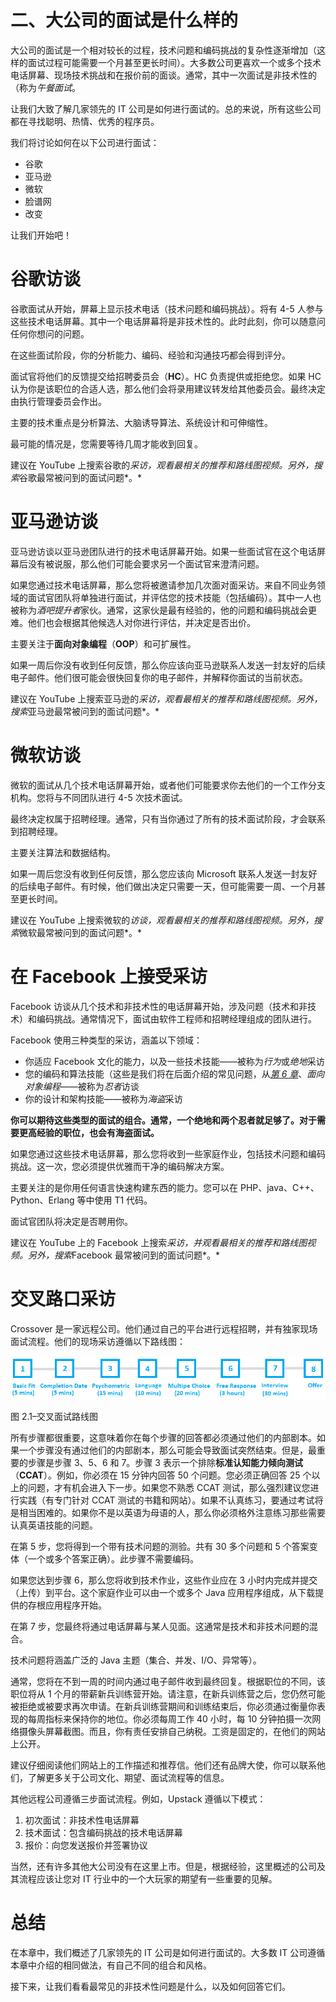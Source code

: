 # 二、大公司的面试是什么样的

大公司的面试是一个相对较长的过程，技术问题和编码挑战的复杂性逐渐增加（这样的面试过程可能需要一个月甚至更长时间）。大多数公司更喜欢一个或多个技术电话屏幕、现场技术挑战和在报价前的面谈。通常，其中一次面试是非技术性的（称为*午餐面试*。

让我们大致了解几家领先的 IT 公司是如何进行面试的。总的来说，所有这些公司都在寻找聪明、热情、优秀的程序员。

我们将讨论如何在以下公司进行面试：

*   谷歌
*   亚马逊
*   微软
*   脸谱网
*   改变

让我们开始吧！

# 谷歌访谈

谷歌面试从开始，屏幕上显示技术电话（技术问题和编码挑战）。将有 4-5 人参与这些技术电话屏幕。其中一个电话屏幕将是非技术性的。此时此刻，你可以随意问任何你想问的问题。

在这些面试阶段，你的分析能力、编码、经验和沟通技巧都会得到评分。

面试官将他们的反馈提交给招聘委员会（**HC**）。HC 负责提供或拒绝您。如果 HC 认为你是该职位的合适人选，那么他们会将录用建议转发给其他委员会。最终决定由执行管理委员会作出。

主要的技术重点是分析算法、大脑诱导算法、系统设计和可伸缩性。

最可能的情况是，您需要等待几周才能收到回复。

建议在 YouTube 上搜索谷歌的*采访，观看最相关的推荐和路线图视频。另外，搜索*谷歌最常被问到的面试问题*。*

# 亚马逊访谈

亚马逊访谈以亚马逊团队进行的技术电话屏幕开始。如果一些面试官在这个电话屏幕后没有被说服，那么他们可能会要求另一个面试官来澄清问题。

如果您通过技术电话屏幕，那么您将被邀请参加几次面对面采访。来自不同业务领域的面试官团队将单独进行面试，并评估您的技术技能（包括编码）。其中一人也被称为*酒吧提升者*家伙。通常，这家伙是最有经验的，他的问题和编码挑战会更难。他们也会根据其他候选人对你进行评估，并决定是否出价。

主要关注于**面向对象编程**（**OOP**）和可扩展性。

如果一周后你没有收到任何反馈，那么你应该向亚马逊联系人发送一封友好的后续电子邮件。他们很可能会很快回复你的电子邮件，并解释你面试的当前状态。

建议在 YouTube 上搜索亚马逊的*采访，观看最相关的推荐和路线图视频。另外，搜索*亚马逊最常被问到的面试问题*。*

# 微软访谈

微软的面试从几个技术电话屏幕开始，或者他们可能要求你去他们的一个工作分支机构。您将与不同团队进行 4-5 次技术面试。

最终决定权属于招聘经理。通常，只有当你通过了所有的技术面试阶段，才会联系到招聘经理。

主要关注算法和数据结构。

如果一周后您没有收到任何反馈，那么您应该向 Microsoft 联系人发送一封友好的后续电子邮件。有时候，他们做出决定只需要一天，但可能需要一周、一个月甚至更长时间。

建议在 YouTube 上搜索微软的*访谈，观看最相关的推荐和路线图视频。另外，搜索*微软最常被问到的面试问题*。*

# 在 Facebook 上接受采访

Facebook 访谈从几个技术和非技术性的电话屏幕开始，涉及问题（技术和非技术）和编码挑战。通常情况下，面试由软件工程师和招聘经理组成的团队进行。

Facebook 使用三种类型的采访，涵盖以下领域：

*   你适应 Facebook 文化的能力，以及一些技术技能——被称为*行为*或*绝地*采访
*   您的编码和算法技能（这些是我们将在后面介绍的常见问题，从[*第 6 章*](06.html#_idTextAnchor080)、*面向对象编程*——被称为*忍者*访谈
*   你的设计和架构技能——被称为*海盗*采访

**你可以期待这些类型的面试的组合。通常，一个绝地和两个忍者就足够了。对于需要更高经验的职位，也会有海盗面试。**

如果您通过这些技术电话屏幕，那么您将收到一些家庭作业，包括技术问题和编码挑战。这一次，您必须提供优雅而干净的编码解决方案。

主要关注的是你用任何语言快速构建东西的能力。您可以在 PHP、java、C++、Python、Erlang 等中使用 T1 代码。

面试官团队将决定是否聘用你。

建议在 YouTube 上的 Facebook 上搜索*采访，并观看最相关的推荐和路线图视频。另外，搜索*Facebook 最常被问到的面试问题*。*

# 交叉路口采访

Crossover 是一家远程公司。他们通过自己的平台进行远程招聘，并有独家现场面试流程。他们的现场采访遵循以下路线图：

![Figure 2.1 – Crossover interview roadmap ](img/B15403_02_01.jpg)

图 2.1–交叉面试路线图

所有步骤都很重要，这意味着你在每个步骤的回答都必须通过他们的内部剧本。如果一个步骤没有通过他们的内部剧本，那么可能会导致面试突然结束。但是，最重要的步骤是步骤 3、5、6 和 7。步骤 3 表示一个排除**标准认知能力倾向测试**（**CCAT**）。例如，你必须在 15 分钟内回答 50 个问题。您必须正确回答 25 个以上的问题，才有机会进入下一步。如果您不熟悉 CCAT 测试，那么强烈建议您进行实践（有专门针对 CCAT 测试的书籍和网站）。如果不认真练习，要通过考试将是相当困难的。如果你不是以英语为母语的人，那么你必须格外注意练习那些需要认真英语技能的问题。

在第 5 步，您将得到一个带有技术问题的测验。共有 30 多个问题和 5 个答案变体（一个或多个答案正确）。此步骤不需要编码。

如果您达到步骤 6，那么您将收到技术作业，这些作业应在 3 小时内完成并提交（上传）到平台。这个家庭作业可以由一个或多个 Java 应用程序组成，从下载提供的存根应用程序开始。

在第 7 步，您最终将通过电话屏幕与某人见面。这通常是技术和非技术问题的混合。

技术问题将涵盖广泛的 Java 主题（集合、并发、I/O、异常等）。

通常，您将在不到一周的时间内通过电子邮件收到最终回复。根据职位的不同，该职位将从 1 个月的带薪新兵训练营开始。请注意，在新兵训练营之后，您仍然可能被拒绝或被要求再次申请。在新兵训练营期间和训练结束后，你必须通过衡量你表现的每周指标来保持你的地位。你必须每周工作 40 小时，每 10 分钟拍摄一次网络摄像头屏幕截图。而且，你有责任安排自己纳税。工资是固定的，在他们的网站上公开。

建议仔细阅读他们网站上的工作描述和推荐信。他们还有品牌大使，你可以联系他们，了解更多关于公司文化、期望、面试流程等的信息。

其他远程公司遵循三步面试流程。例如，Upstack 遵循以下模式：

1.  初次面试：非技术性电话屏幕
2.  技术面试：包含编码挑战的技术电话屏幕
3.  报价：向您发送报价并签署协议

当然，还有许多其他大公司没有在这里上市。但是，根据经验，这里概述的公司及其流程应该让您对 IT 行业中的一个大玩家的期望有一些重要的见解。

# 总结

在本章中，我们概述了几家领先的 IT 公司是如何进行面试的。大多数 IT 公司遵循本章中介绍的相同做法，有自己不同的组合和风格。

接下来，让我们看看最常见的非技术性问题是什么，以及如何回答它们。